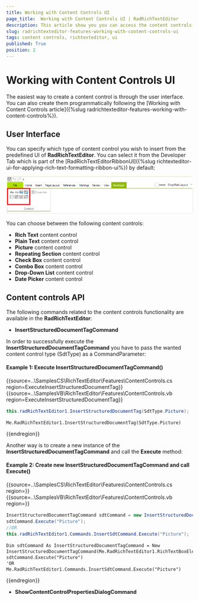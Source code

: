 ```yaml
---
title: Working with Content Controls UI
page_title:  Working with Content Controls UI | RadRichTextEditor
description: This article show you you can access the content controls in UI
slug: radrichtexteditor-features-working-with-content-controls-ui
tags: content controls, richtexteditor, ui
published: True
position: 2
---
```


# Working with Content Controls UI

The easiest way to create a content control is through the user interface. You can also create them programmatically following the [Working with Content Controls article]({%slug radrichtexteditor-features-working-with-content-controls%}).

## User Interface

You can specify which type of content control you wish to insert from the predefined UI of __RadRichTextEditor__. You can select it from the Developer Tab which is part of the [RadRichTextEditorRibbonUI]({%slug richtexteditor-ui-for-applying-rich-text-formatting-ribbon-ui%}) by default:

![working-with-content-controls-ui-001](images/working-with-content-controls-ui-001.png)

You can choose between the following content controls:

* __Rich Text__ content control
* __Plain Text__ content control
* __Picture__ content control
* __Repeating Section__ content control
* __Check Box__ content control
* __Combo Box__ content control
* __Drop-Down List__ content control
* __Date Picker__ content control

## Content controls API

The following commands related to the content controls functionality are available in the __RadRichTextEditor__:

* __InsertStructuredDocumentTagCommand__

In order to successfully execute the __InsertStructuredDocumentTagCommand__ you have to pass the wanted content control type (SdtType) as a CommandParameter:

#### Example 1: Execute InsertStructuredDocumentTagCommand()

{{source=..\SamplesCS\RichTextEditor\Features\ContentControls.cs region=ExecuteInsertStructuredDocumentTag}} 
{{source=..\SamplesVB\RichTextEditor\Features\ContentControls.vb region=ExecuteInsertStructuredDocumentTag}} 

````C# 
this.radRichTextEditor1.InsertStructuredDocumentTag(SdtType.Picture);

````
````VB.NET 
Me.RadRichTextEditor1.InsertStructuredDocumentTag(SdtType.Picture)

````

{{endregion}}

Another way is to create a new instance of the __InsertStructuredDocumentTagCommand__ and call the __Execute__ method:

#### Example 2: Create new InsertStructuredDocumentTagCommand and call Execute() 

{{source=..\SamplesCS\RichTextEditor\Features\ContentControls.cs region=}} 
{{source=..\SamplesVB\RichTextEditor\Features\ContentControls.vb region=}} 

````C# 
InsertStructuredDocumentTagCommand sdtCommand = new InsertStructuredDocumentTagCommand(this.radRichTextEditor1.RichTextBoxElement);
sdtCommand.Execute("Picture");
//OR
this.radRichTextEditor1.Commands.InsertSdtCommand.Execute("Picture");

````
````VB.NET 
Dim sdtCommand As InsertStructuredDocumentTagCommand = New InsertStructuredDocumentTagCommand(Me.RadRichTextEditor1.RichTextBoxElement)
sdtCommand.Execute("Picture")
'OR
Me.RadRichTextEditor1.Commands.InsertSdtCommand.Execute("Picture")

````

{{endregion}}


* __ShowContentControlPropertiesDialogCommand__

